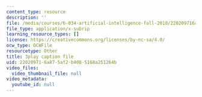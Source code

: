 ```yaml
---
content_type: resource
description: ''
file: /media/courses/6-034-artificial-intelligence-fall-2010/220209716a875af2b4085168a251264b_PNKj529yY5c.vtt
file_type: application/x-subrip
learning_resource_types: []
license: https://creativecommons.org/licenses/by-nc-sa/4.0/
ocw_type: OCWFile
resourcetype: Other
title: 3play caption file
uid: 22020971-6a87-5af2-b408-5168a251264b
video_files:
  video_thumbnail_file: null
video_metadata:
  youtube_id: null
---
```

